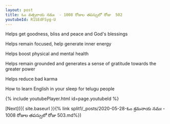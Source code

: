 ```yaml
---
layout: post
title: ఓం వత్సలాయ నమః  - 1008 రోజుల తపస్సులో రోజు  502
youtubeId: R1SEdFSyg-U
---
```

 
 
Helps get goodness, bliss and peace and God's blessings
 
Helps remain focused, help generate inner energy 
 
Helps boost physical and mental health 
 
Helps remain grounded and generates a sense of gratitude towards the greater power 
 
Helps reduce bad karma
 
How to learn English in your sleep for telugu people
 
 
 
 


{% include youtubePlayer.html id=page.youtubeId %}
 
[Next]({{ site.baseurl }}{% link split1/_posts/2020-05-28-ఓం శ్రమనాయ నమః  - 1008 రోజుల తపస్సులో రోజు  503.md%})
 
